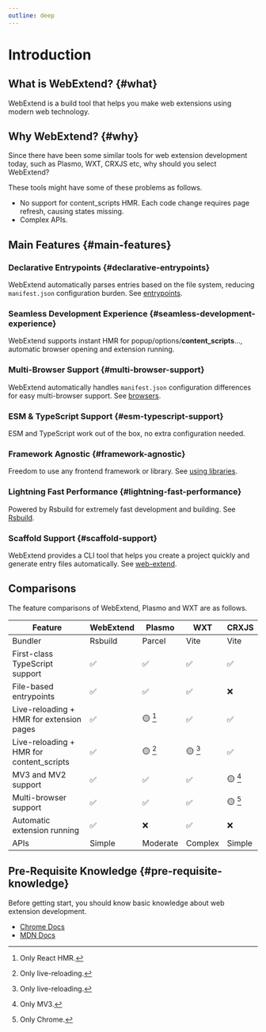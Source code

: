 ```yaml
---
outline: deep
---
```


# Introduction

## What is WebExtend? {#what}

WebExtend is a build tool that helps you make web extensions using modern web technology.

## Why WebExtend? {#why}

Since there have been some similar tools for web extension development today, such as Plasmo, WXT, CRXJS etc, why should you select WebExtend?

These tools might have some of these problems as follows.

- No support for content_scripts HMR. Each code change requires page refresh, causing states missing.
- Complex APIs.

## Main Features {#main-features}

### Declarative Entrypoints {#declarative-entrypoints}

WebExtend automatically parses entries based on the file system, reducing `manifest.json` configuration burden. See [entrypoints](../essentials/entrypoints.md).

### Seamless Development Experience {#seamless-development-experience}

WebExtend supports instant HMR for popup/options/**content_scripts**..., automatic browser opening and extension running.

### Multi-Browser Support {#multi-browser-support}

WebExtend automatically handles `manifest.json` configuration differences for easy multi-browser support. See [browsers](../essentials/browsers.md).

### ESM & TypeScript Support {#esm-typescript-support}

ESM and TypeScript work out of the box, no extra configuration needed.

### Framework Agnostic {#framework-agnostic}

Freedom to use any frontend framework or library. See [using libraries](../essentials/using-libraries.md).

### Lightning Fast Performance {#lightning-fast-performance}

Powered by Rsbuild for extremely fast development and building. See [Rsbuild](https://rsbuild.dev/).

### Scaffold Support {#scaffold-support}

WebExtend provides a CLI tool that helps you create a project quickly and generate entry files automatically. See [web-extend](../../api/web-extend.md).

## Comparisons

The feature comparisons of WebExtend, Plasmo and WXT are as follows.

| Feature                                  | WebExtend | Plasmo   | WXT     | CRXJS   |
| ---------------------------------------- | --------- | -------- | ------- | ------- |
| Bundler                                  | Rsbuild   | Parcel   | Vite    | Vite    |
| First-class TypeScript support           | ✅        | ✅       | ✅      | ✅      |
| File-based entrypoints                   | ✅        | ✅       | ✅      | ❌      |
| Live-reloading + HMR for extension pages | ✅        | 🟡 [^1]  | ✅      | ✅      |
| Live-reloading + HMR for content_scripts | ✅        | 🟡 [^2]  | 🟡 [^2] | ✅      |
| MV3 and MV2 support                      | ✅        | ✅       | ✅      | 🟡 [^3] |
| Multi-browser support                    | ✅        | ✅       | ✅      | 🟡 [^4] |
| Automatic extension running              | ✅        | ❌       | ✅      | ❌      |
| APIs                                     | Simple    | Moderate | Complex | Simple  |

[^1]: Only React HMR.
[^2]: Only live-reloading.
[^3]: Only MV3.
[^4]: Only Chrome.

## Pre-Requisite Knowledge {#pre-requisite-knowledge}

Before getting start, you should know basic knowledge about web extension development.

- [Chrome Docs](https://developer.chrome.com/docs/extensions/get-started)
- [MDN Docs](https://developer.mozilla.org/en-US/docs/Mozilla/Add-ons/WebExtensions)
